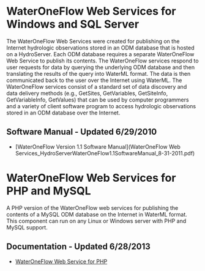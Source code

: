 # WaterOneFlow Web Services for Windows and SQL Server
The WaterOneFlow Web Services were created for publishing on the Internet hydrologic observations stored in an ODM database that is hosted on a HydroServer.  Each ODM database requires a separate WaterOneFlow Web Service to publish its contents.  The WaterOneFlow services respond to user requests for data by querying the underlying ODM database and then translating the results of the query into WaterML format.  The data is then communicated back to the user over the Internet using WaterML.  The WaterOneFlow services consist of a standard set of data discovery and data delivery methods (e.g., GetSites, GetVariables, GetSiteInfo, GetVariableInfo, GetValues) that can be used by computer programmers and a variety of client software program to access hydrologic observations stored in an ODM database over the Internet.

## Software Manual - Updated 6/29/2010
* [WaterOneFlow Version 1.1 Software Manual](WaterOneFlow Web Services_HydroServerWaterOneFlow1.1SoftwareManual_8-31-2011.pdf)

# WaterOneFlow Web Services for PHP and MySQL
A PHP version of the WaterOneFlow web services for publishing the contents of a MySQL ODM database on the Internet in WaterML format. This component can run on any Linux or Windows server with PHP and MySQL support.

## Documentation - Updated 6/28/2013
* [WaterOneFlow Web Service for PHP](WaterOneFlow-Web-Service-for-PHP)

